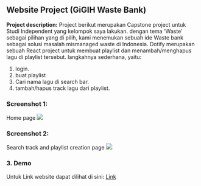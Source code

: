 ## Website Project (GiGIH Waste Bank)

**Project description:** Project berikut merupakan Capstone project untuk Studi Independent yang kelompok saya lakukan. dengan tema 'Waste' sebagai pilihan yang di pilih, kami menemukan sebuah ide Waste bank sebagai solusi masalah mismanaged waste di Indonesia. 
Dotify merupakan sebuah React project untuk membuat playlist dan menambah/menghapus lagu di playlist tersebut.
langkahnya sederhana, yaitu:

1. login. 
2. buat playlist 
3. Cari nama lagu di search bar.
4. tambah/hapus track lagu dari playlist.

### Screenshot 1:

Home page
<img src="images/dotifyHome.jpg?raw=true"/>

### Screenshot 2:
Search track and playlist creation page
<img src="images/dotifySearchTrack.jpg?raw=true"/>


### 3. Demo

Untuk Link website dapat dilihat di sini: [Link](https://fe2module3assignment.vercel.app/)
